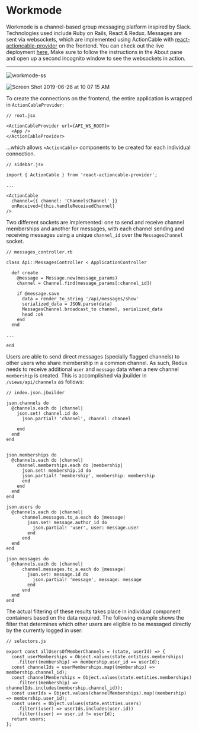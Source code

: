 # Workmode

Workmode is a channel-based group messaging platform inspired by Slack.  Technologies used include Ruby on Rails, React & Redux. Messages are sent via websockets, which are implemented using ActionCable with [react-actioncable-provider](https://github.com/cpunion/react-actioncable-provider) on the frontend.  You can check out the live deployment [here.](https://workmode.herokuapp.com)  Make sure to follow the instructions in the About pane and open up a second incognito window to see the websockets in action.

---

![workmode-ss](https://user-images.githubusercontent.com/6785491/60200111-4d89b780-97fa-11e9-8134-c79e8e922825.png)


![Screen Shot 2019-06-26 at 10 07 15 AM](https://user-images.githubusercontent.com/6785491/60200061-31861600-97fa-11e9-8036-1e455c9c37c8.png)




To create the connections on the frontend, the entire application is wrapped in `ActionCableProvider`: 

```
// root.jsx

<ActionCableProvider url={API_WS_ROOT}>
  <App />
</ActionCableProvider>
```

...which allows `<ActionCable>` components to be created for each individual connection.

```
// sidebar.jsx

import { ActionCable } from 'react-actioncable-provider';

...

<ActionCable
  channel={{ channel: 'ChannelsChannel' }}
  onReceived={this.handleReceivedChannel}
/>
```

Two different sockets are implemented: one to send and receive channel memberships and another for messages, with each channel sending and receiving messages using a unique `channel_id` over the `MessagesChannel` socket.

```
// messages_controller.rb

class Api::MessagesController < ApplicationController

  def create
    @message = Message.new(message_params)
    channel = Channel.find(message_params[:channel_id])

    if @message.save
      data = render_to_string '/api/messages/show'
      serialized_data = JSON.parse(data)
      MessagesChannel.broadcast_to channel, serialized_data
      head :ok
    end
  end

...

end
```

Users are able to send direct messages (specially flagged channels) to other users who share membership in a common channel.  As such, Redux needs to receive additional `user` and `message` data when a new channel `membership` is created.  This is accomplished via jbuilder in `/views/api/channels` as follows:

```
// index.json.jbuilder

json.channels do 
  @channels.each do |channel|
    json.set! channel.id do 
      json.partial! 'channel', channel: channel
      
    end
  end
end 


json.memberships do 
  @channels.each do |channel|
    channel.memberships.each do |membership|
      json.set! membership.id do 
      json.partial! 'membership', membership: membership
      end
    end
  end
end

json.users do 
  @channels.each do |channel|
      channel.messages.to_a.each do |message|
        json.set! message.author_id do 
          json.partial! 'user', user: message.user
        end
      end
  end
end

json.messages do 
  @channels.each do |channel|
      channel.messages.to_a.each do |message|
        json.set! message.id do 
          json.partial! 'message', message: message
        end
      end
  end
end
```

The actual filtering of these results takes place in individual component containers based on the data required.  The following example shows the filter that determines which other users are eligible to be messaged directly by the currently logged in user:

```
// selectors.js

export const allUsersOfMemberChannels = (state, userId) => {
  const userMemberships = Object.values(state.entities.memberships)
    .filter((membership) => membership.user_id == userId);
  const channelIds = userMemberships.map((membership) => membership.channel_id);
  const channelMemberships = Object.values(state.entities.memberships)
    .filter((membership) => channelIds.includes(membership.channel_id));
  const userIds = Object.values(channelMemberships).map((membership) => membership.user_id);
  const users = Object.values(state.entities.users)
    .filter((user) => userIds.includes(user.id))
    .filter((user) => user.id != userId);
  return users;
};
```


